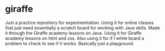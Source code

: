 # giraffe
Just a practice repository for experimentation.
Using it for online classes that just need essentially a scratch board for working with Java skills.
Made it through the Giraffe academy lessons on Java.
Using it for Giraffe academy lessons on html and css.
Also using it for if I white board a problem to check to see if it works.
Basically just a playground.
